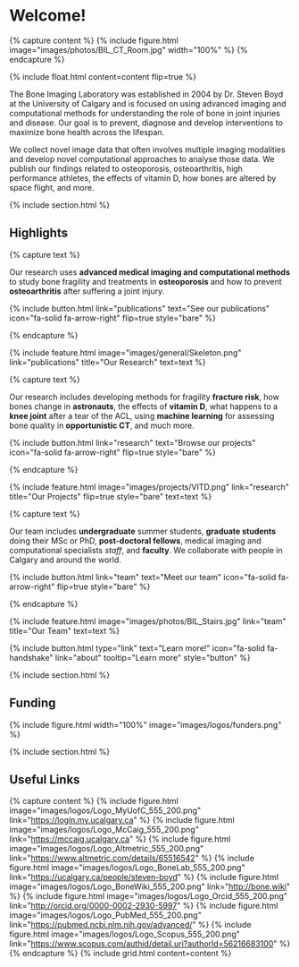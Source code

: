 ---
---
# Welcome!

{% capture content %}
  {%
    include figure.html
    image="images/photos/BIL_CT_Room.jpg"
    width="100%"
  %}
{% endcapture %}

{%
  include float.html
  content=content
  flip=true
%}

The Bone Imaging Laboratory was established in 2004 by Dr. Steven Boyd at the University of Calgary 
and is focused on using advanced imaging and computational methods for understanding the role of bone in joint injuries and disease.
Our goal is to prevent, diagnose and develop interventions to maximize bone health across the lifespan.

We collect novel image data that often involves multiple imaging modalities and develop novel computational approaches to analyse those data.
We publish our findings related to osteoporosis, osteoarthritis, high performance athletes, the effects of vitamin D, how bones are altered 
by space flight, and more.

{% include section.html %}

## Highlights

{% capture text %}

Our research uses **advanced medical imaging and computational methods** to study bone fragility and treatments in **osteoporosis** 
and how to prevent **osteoarthritis** after suffering a joint injury.

{%
  include button.html
  link="publications"
  text="See our publications"
  icon="fa-solid fa-arrow-right"
  flip=true
  style="bare"
%}

{% endcapture %}

{%
  include feature.html
  image="images/general/Skeleton.png"
  link="publications"
  title="Our Research"
  text=text
%}

{% capture text %}

Our research includes developing methods for fragility **fracture risk**, how bones change in **astronauts**, the effects of 
**vitamin D**, what happens to a **knee joint** after a tear of the ACL, using **machine learning** for assessing bone quality in
**opportunistic CT**, and much more.

{%
  include button.html
  link="research"
  text="Browse our projects"
  icon="fa-solid fa-arrow-right"
  flip=true
  style="bare"
%}

{% endcapture %}

{%
  include feature.html
  image="images/projects/VITD.png"
  link="research"
  title="Our Projects"
  flip=true
  style="bare"
  text=text
%}

{% capture text %}

Our team includes **undergraduate** summer students, **graduate students** doing their MSc or PhD, **post-doctoral fellows**, medical imaging
and computational specialists *staff*, and **faculty**. We collaborate with people in Calgary and around the world.


{%
  include button.html
  link="team"
  text="Meet our team"
  icon="fa-solid fa-arrow-right"
  flip=true
  style="bare"
%}

{% endcapture %}

{%
  include feature.html
  image="images/photos/BIL_Stairs.jpg"
  link="team"
  title="Our Team"
  text=text
%}

{% 
  include button.html 
  type="link"
  text="Learn more!"
  icon="fa-solid fa-handshake"
  link="about"
  tooltip="Learn more"
  style="button" 
%}

{% include section.html %}

## Funding

{% include figure.html width="100%" image="images/logos/funders.png" %}

{% include section.html %}

## Useful Links
{% capture content %}
  {% include figure.html image="images/logos/Logo_MyUofC_555_200.png" link="https://login.my.ucalgary.ca" %}
  {% include figure.html image="images/logos/Logo_McCaig_555_200.png" link="https://mccaig.ucalgary.ca" %}
  {% include figure.html image="images/logos/Logo_Altmetric_555_200.png" link="https://www.altmetric.com/details/65516542" %}
  {% include figure.html image="images/logos/Logo_BoneLab_555_200.png" link="https://ucalgary.ca/people/steven-boyd" %}
  {% include figure.html image="images/logos/Logo_BoneWiki_555_200.png" link="http://bone.wiki" %}
  {% include figure.html image="images/logos/Logo_Orcid_555_200.png" link="http://orcid.org/0000-0002-2930-5997" %}
  {% include figure.html image="images/logos/Logo_PubMed_555_200.png" link="https://pubmed.ncbi.nlm.nih.gov/advanced/" %}
  {% include figure.html image="images/logos/Logo_Scopus_555_200.png" link="https://www.scopus.com/authid/detail.uri?authorId=56216683100" %}
{% endcapture %}
{% include grid.html content=content %}
